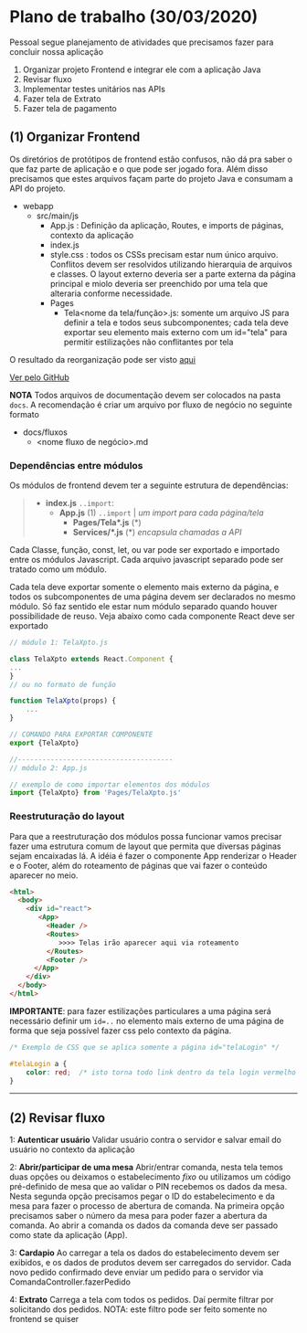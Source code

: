 # Plano de trabalho (30/03/2020)

Pessoal segue planejamento de atividades que precisamos fazer para concluir nossa aplicação

  1. Organizar projeto Frontend e integrar ele com a aplicação Java
  2. Revisar fluxo
  3. Implementar testes unitários nas APIs
  4. Fazer tela de Extrato
  5. Fazer tela de pagamento


## (1) Organizar Frontend

Os diretórios de protótipos de frontend estão confusos, não dá pra saber o que faz parte de aplicação e o que pode ser jogado fora. Além disso precisamos que estes arquivos façam parte do projeto Java e consumam a API do projeto.

- webapp
  - src/main/js
    - App.js : Definição da aplicação, Routes, e imports de páginas, contexto da aplicação
    - index.js
    - style.css : todos os CSSs precisam estar num único arquivo. Conflitos devem ser resolvidos utilizando hierarquia de arquivos e classes. O layout externo deveria ser a parte externa da página principal e miolo deveria ser preenchido por uma tela que alteraria conforme necessidade.
    - Pages
      - Tela<nome da tela/função>.js: somente um arquivo JS para definir a tela e todos seus subcomponentes; cada tela deve exportar seu elemento mais externo com um id="tela<NomeTela>" para permitir estilizações não conflitantes por tela 

O resultado da reorganização pode ser visto [aqui](./reorganizacao_front.html)

[Ver pelo GitHub](https://htmlpreview.github.io/?https://github.com/murilothink/comanda-blue/blob/master/docs/reorganizacao_front.html)

**NOTA**
Todos arquivos de documentação devem ser colocados na pasta `docs`. A recomendação é criar um arquivo por fluxo de negócio no seguinte formato

 - docs/fluxos
   - <nome fluxo de negócio>.md   

### Dependências entre módulos

Os módulos de frontend devem ter a seguinte estrutura de dependências:

> - **index.js**  `..import`:
>   - **App.js** (1) `..import` | _um import para cada página/tela_
>     - **Pages/Tela\*.js** (\*)  
>     - **Services/\*.js** (\*)  _encapsula chamadas a API_ 

Cada Classe, função, const, let, ou var pode ser exportado e importado entre os módulos Javascript. Cada arquivo javascript separado pode ser tratado como um módulo. 

Cada tela deve exportar somente o elemento mais externo da página, e todos os subcomponentes de uma página devem ser declarados no mesmo módulo. Só faz sentido ele estar num módulo separado quando houver possibilidade de reuso. Veja abaixo como cada componente React deve ser exportado

```js
// módulo 1: TelaXpto.js

class TelaXpto extends React.Component {
...
}    
// ou no formato de função

function TelaXpto(props) {
    ...
}

// COMANDO PARA EXPORTAR COMPONENTE
export {TelaXpto}

//--------------------------------------
// módulo 2: App.js

// exemplo de como importar elementos dos módulos
import {TelaXpto} from 'Pages/TelaXpto.js'

```

### Reestruturação do layout
Para que a reestruturação dos módulos possa funcionar vamos precisar fazer uma estrutura comum de layout que permita que diversas páginas sejam encaixadas lá.
A idéia é fazer o componente App renderizar o Header e o Footer, além do roteamento de páginas que vai fazer o conteúdo aparecer no meio.

```html
<html>
  <body>
    <div id="react">
       <App>
         <Header />
         <Routes>
            >>>> Telas irão aparecer aqui via roteamento
         </Routes>
         <Footer />
      </App>
    </div>
  </body>
</html>     
```

**IMPORTANTE**: para fazer estilizações particulares a uma página será necessário definir um  `id=..` no elemento mais externo de uma página de forma que seja possível fazer css pelo contexto da página.

```css
/* Exemplo de CSS que se aplica somente a página id="telaLogin" */

#telaLogin a {
    color: red;  /* isto torna todo link dentro da tela login vermelho */
}
```

------------------------------------------
## (2) Revisar fluxo

1: **Autenticar usuário**
Validar usuário contra o servidor e salvar email do usuário no contexto da aplicação

2: **Abrir/participar de uma mesa**
Abrir/entrar comanda, nesta tela temos duas opções ou deixamos o estabelecimento _fixo_ ou utilizamos um código pré-definido de mesa que ao validar o PIN recebemos os dados da mesa. Nesta segunda opção precisamos pegar o ID do estabelecimento e da mesa para fazer o processo de abertura de comanda.
Na primeira opção precisamos saber o número da mesa para poder fazer a abertura da comanda.
Ao abrir a comanda os dados da comanda deve ser passado como state da aplicação (App).

3: **Cardapio**
Ao carregar a tela os dados do estabelecimento devem ser exibidos, e os dados de produtos devem ser carregados do servidor.
Cada novo pedido confirmado deve enviar um pedido para o servidor via ComandaController.fazerPedido

4: **Extrato**
Carrega a tela com todos os pedidos. Daí permite filtrar por solicitando dos pedidos.
NOTA: este filtro pode ser feito somente no frontend se quiser


